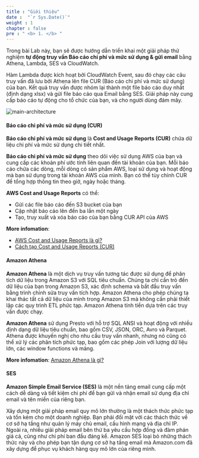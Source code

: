 ```yaml
---
title : "Giới thiệu"
date :  "`r Sys.Date()`" 
weight : 1
chapter : false
pre : " <b> 1. </b> "
---
```


Trong bài Lab này, bạn sẽ được hướng dẫn triển khai một giải pháp thử nghiệm **tự động truy vấn Báo cáo chi phí và mức sử dụng & gửi email** bằng Athena, Lambda, SES và CloudWatch.

Hàm Lambda được kích hoạt bởi CloudWatch Event, sau đó chạy các câu truy vấn đã lưu bởi Athena lên file CUR (Báo cáo chi phí và mức sử dụng) của bạn. Kết quả truy vấn được nhóm lại thành một file báo cáo duy nhất (định dạng xlsx) và gửi file báo cáo qua Email bằng SES. Giải pháp này cung cấp báo cáo tự động cho tổ chức của bạn, và cho người dùng đám mây.

![main-architecture](/images/main-architecture.png)


#### Báo cáo chi phí và mức sử dụng (CUR)
**Báo cáo chi phí và mức sử dụng** là **Cost and Usage Reports (CUR)** chứa dữ liệu chi phí và mức sử dụng chi tiết nhất.

**Báo cáo chi phí và mức sử dụng** theo dõi việc sử dụng AWS của bạn và cung cấp các khoản phí ước tính liên quan đến tài khoản của bạn. Mỗi báo cáo chứa các dòng, mỗi dòng có sản phẩm AWS, loại sử dụng và hoạt động mà bạn sử dụng trong tài khoản AWS của mình. Bạn có thể tùy chỉnh CUR để tổng hợp thông tin theo giờ, ngày hoặc tháng.


**AWS Cost and Usage Reports** có thể:
- Gửi các file báo cáo đến S3 bucket của bạn
- Cập nhật báo cáo lên đến ba lần một ngày
- Tạo, truy xuất và xóa báo cáo của bạn bằng CUR API của AWS 

**More infomation**:
- [AWS Cost and Usage Reports là gì?](https://docs.aws.amazon.com/cur/latest/userguide/what-is-cur.html)
- [Cách tạo Cost and Usage Reports (CUR)](https://docs.aws.amazon.com/cur/latest/userguide/cur-create.html)



#### Amazon Athena
**Amazon Athena** là một dịch vụ truy vấn tương tác được sử dụng để phân tích dữ liệu trong Amazon S3 với SQL tiêu chuẩn. Chúng ta chỉ cần trỏ đến dữ liệu của bạn trong Amazon S3, xác định schema và bắt đầu truy vấn bằng trình chỉnh sửa truy vấn tích hợp. Amazon Athena cho phép chúng ta khai thác tất cả dữ liệu của mình trong Amazon S3 mà không cần phải thiết lập các quy trình ETL phức tạp. Amazon Athena tính tiền dựa trên các truy vấn được chạy.

**Amazon Athena** sử dụng Presto với hỗ trợ SQL ANSI và hoạt động với nhiều định dạng dữ liệu tiêu chuẩn, bao gồm CSV, JSON, ORC, Avro và Parquet. Athena được khuyến nghị cho nhu cầu truy vấn nhanh, nhưng nó cũng có thể xử lý các phân tích phức tạp, bao gồm các phép Join với lượng dữ liệu lớn, các window functions và mảng.

**More infomation**: [Amazon Athena là gì?](https://docs.aws.amazon.com/athena/latest/ug/what-is.html)

#### SES
**Amazon Simple Email Service (SES)** là một nền tảng email cung cấp một cách dễ dàng và tiết kiệm chi phí để bạn gửi và nhận email sử dụng địa chỉ email và tên miền của riêng bạn.

Xây dựng một giải pháp email quy mô lớn thường là một thách thức phức tạp và tốn kém cho một doanh nghiệp. Bạn phải đối mặt với các thách thức về cơ sở hạ tầng như quản lý máy chủ email, cấu hình mạng và địa chỉ IP. Ngoài ra, nhiều giải pháp email bên thứ ba yêu cầu hợp đồng và đàm phán giá cả, cũng như chi phí ban đầu đáng kể. Amazon SES loại bỏ những thách thức này và cho phép bạn tận dụng cơ sở hạ tầng email mà Amazon.com đã xây dựng để phục vụ khách hàng quy mô lớn của riêng mình.
